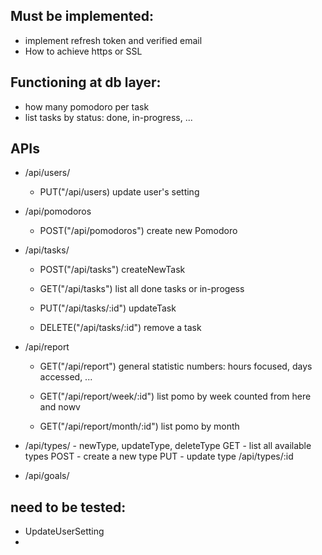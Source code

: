 ## Must be implemented:
- implement refresh token and verified email
- How to achieve https or SSL 

## Functioning at db layer:
- how many pomodoro per task
- list tasks by status: done, in-progress, ...


## APIs

- /api/users/
    - PUT("/api/users)
        update user's setting

- /api/pomodoros
    - POST("/api/pomodoros")
        create new Pomodoro
            
-  /api/tasks/
    - POST("/api/tasks")
        createNewTask

    - GET("/api/tasks")
        list all done tasks or in-progess
        
    - PUT("/api/tasks/:id")
        updateTask
        
    - DELETE("/api/tasks/:id")
        remove a task
            
-  /api/report
    - GET("/api/report")
        general statistic numbers: hours focused, days accessed, ...

    - GET("/api/report/week/:id")
            list pomo by week counted from here and nowv
        
    - GET("/api/report/month/:id")
        list pomo by month
            
- /api/types/   - newType, updateType, deleteType
        GET  - list all available types
        POST - create a new type
        PUT  - update type
            /api/types/:id
        
- /api/goals/


## need to be tested:
- UpdateUserSetting
- 